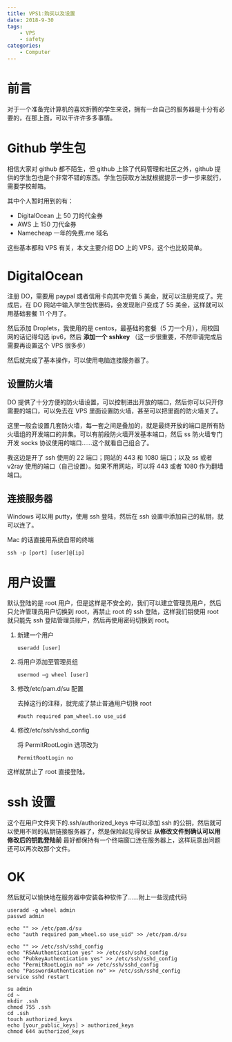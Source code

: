 ```yaml
---
title: VPS1:购买以及设置
date: 2018-9-30
tags:
    - VPS
    - safety
categories:
    - Computer
---
```


# 前言

对于一个准备完计算机的喜欢折腾的学生来说，拥有一台自己的服务器是十分有必要的，在那上面，可以干许许多多事情。

# Github 学生包

相信大家对 github 都不陌生，但 github 上除了代码管理和社区之外，github 提供的学生包也是个非常不错的东西。学生包获取方法就根据提示一步一步来就行，需要学校邮箱。

其中个人暂时用到的有：

-   DigitalOcean 上 50 刀的代金券
-   AWS 上 150 刀代金券
-   Namecheap 一年的免费.me 域名

这些基本都和 VPS 有关，本文主要介绍 DO 上的 VPS，这个也比较简单。

# DigitalOcean

注册 DO，需要用 paypal 或者信用卡向其中充值 5 美金，就可以注册完成了。完成后，在 DO 网站中输入学生包优惠码，会发现账户变成了 55 美金，这样就可以用基础套餐 11 个月了。

然后添加 Droplets，我使用的是 centos，最基础的套餐（5 刀一个月），用校园网的话记得勾选 ipv6，然后 **添加一个 sshkey** （这一步很重要，不然申请完成后需要再设置这个 VPS 很多步）

然后就完成了基本操作，可以使用电脑连接服务器了。

## 设置防火墙

DO 提供了十分方便的防火墙设置，可以控制进出开放的端口，然后你可以只开你需要的端口，可以免去在 VPS 里面设置防火墙，甚至可以把里面的防火墙关了。

这里一般会设置几套防火墙，每一套之间是叠加的，就是最终开放的端口是所有防火墙组的开发端口的并集。可以有前段防火墙开发基本端口，然后 ss 防火墙专门开发 socks 协议使用的端口......这个就看自己组合了。

我这边是开了 ssh 使用的 22 端口；网站的 443 和 1080 端口；以及 ss 或者 v2ray 使用的端口（自己设置）。如果不用网站，可以将 443 或者 1080 作为翻墙端口。

## 连接服务器

Windows 可以用 putty，使用 ssh 登陆，然后在 ssh 设置中添加自己的私钥，就可以连了。

Mac 的话直接用系统自带的终端

```
ssh -p [port] [user]@[ip]
```

# 用户设置

默认登陆的是 root 用户，但是这样是不安全的，我们可以建立管理员用户，然后只允许管理员用户切换到 root，再禁止 root 的 ssh 登陆，这样我们钥使用 root 就只能先 ssh 登陆管理员账户，然后再使用密码切换到 root。

1. 新建一个用户

    ```
    useradd [user]
    ```

2. 将用户添加至管理员组

    ```
    usermod –g wheel [user]
    ```

3. 修改/etc/pam.d/su 配置

    去掉这行的注释，就完成了禁止普通用户切换 root

    ```
    #auth required pam_wheel.so use_uid
    ```

4. 修改/etc/ssh/sshd_config

    将 PermitRootLogin 选项改为

    ```
    PermitRootLogin no
    ```

这样就禁止了 root 直接登陆。

# ssh 设置

这个在用户文件夹下的.ssh/authorized_keys 中可以添加 ssh 的公钥，然后就可以使用不同的私钥链接服务器了，然是保险起见得保证 **从修改文件到确认可以用修改后的钥匙登陆前** 最好都保持有一个终端窗口连在服务器上，这样玩意出问题还可以再次改那个文件。

# OK

然后就可以愉快地在服务器中安装各种软件了......附上一些现成代码

```
useradd -g wheel admin
passwd admin

echo "" >> /etc/pam.d/su
echo "auth required pam_wheel.so use_uid" >> /etc/pam.d/su

echo "" >> /etc/ssh/sshd_config
echo "RSAAuthentication yes" >> /etc/ssh/sshd_config
echo "PubkeyAuthentication yes" >> /etc/ssh/sshd_config
echo "PermitRootLogin no" >> /etc/ssh/sshd_config
echo "PasswordAuthentication no" >> /etc/ssh/sshd_config
service sshd restart

su admin
cd ~
mkdir .ssh
chmod 755 .ssh
cd .ssh
touch authorized_keys
echo [your_public_keys] > authorized_keys
chmod 644 authorized_keys
```
